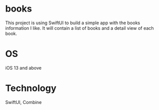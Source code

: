 # books

This project is using SwiftUI to build a simple app with the books information I like. It will contain a list of books and a detail view of each book.

# OS
iOS 13 and above

# Technology
SwiftUI, Combine
